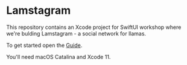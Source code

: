 # Lamstagram

This repository contains an Xcode project for SwiftUI workshop where we're bulding Lamstagram - a social network for llamas.

To get started open the [Guide](Guide/Guide.pdf).

You'll need macOS Catalina and Xcode 11.